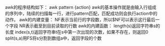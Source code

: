 awk的程序结构如下：
awk pattern {action}
awk的基本操作就是由输入行组成的序列中，陆续的扫描每一行，进行pattern匹配，匹配成功则会执行action中的动作。
awk的内建变量：
NF表示当前行的字段数，所以$NF可以表示这行最后一个字段
NR表示截至到目前读取的行数
awk的内建函数：
length(s)返回字符串s的长度
index(s,t)返回字符串t在s中第一次出现的次数，如果不存在，则返回0
split(s,a)用FS将s分割到数组a中，返回字段的个数




